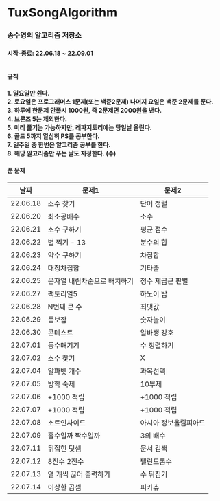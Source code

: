 # TuxSongAlgorithm

### 송수영의 알고리즘 저장소</br>
#### 시작-종료: 22.06.18 ~ 22.09.01 </br></br></br> 규칙 </br>
#### 1. 일요일만 쉰다. </br> 2. 토요일은 프로그래머스 1문제(또는 백준2문제) 나머지 요일은 백준 2문제를 푼다. </br> 3. 하루에 한문제 안풀시 1000원, 즉 2문제면 2000원을 낸다. </br> 4. 브론즈 5는 제외한다. </br> 5. 미리 풀기는 가능하지만, 레파지토리에는 당일날 올린다. </br> 6. 골드 5까지 열심히 PS를 공부한다. </br> 7. 일주일 중 한번은 알고리즘 공부를 한다. </br> 8. 해당 알고리즘만 푸는 날도 지정한다. (수) </br>
#### 푼 문제<br>

|날짜|문제1|문제2|
|------|---|---|
|22.06.18|소수 찾기|단어 정렬|
|22.06.20|최소공배수|소수|
|22.06.21|소수 구하기|평균 점수|
|22.06.22|별 찍기 - 13|분수의 합|
|22.06.23|약수 구하기|차집합|
|22.06.24|대칭차집합|기타줄|
|22.06.25|문자열 내림차순으로 배치하기|정수 제곱근 판별|
|22.06.27|팩토리얼5|하노이 탑|
|22.06.28|N번째 큰 수|최댓값|
|22.06.29|듣보잡|숫자놀이|
|22.06.30|콘테스트|알바생 강호|
|22.07.01|등수매기기|수 정렬하기|
|22.07.02|소수 찾기|X|
|22.07.04|알파벳 개수|과목선택|
|22.07.05|방학 숙제|10부제|
|22.07.06|+1000 적립|+1000 적립|
|22.07.07|+1000 적립|+1000 적립|
|22.07.08|소트인사이드|아시아 정보올림피아드|
|22.07.09|홀수일까 짝수일까|3의 배수|
|22.07.11|뒤집힌 덧셈|문서 검색|
|22.07.12|8진수 2진수|팰린드롬수|
|22.07.13|열 개씩 끊어 출력하기|수 뒤집기|
|22.07.14|이상한 곱셈|피카츄|
